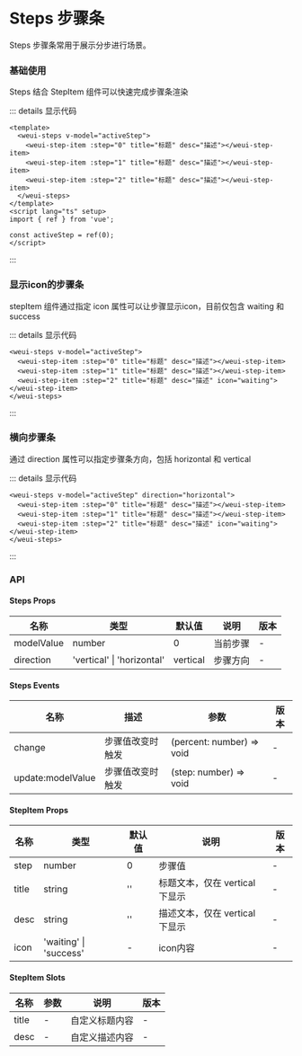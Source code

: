 # Steps 步骤条

Steps 步骤条常用于展示分步进行场景。

### 基础使用

Steps 结合 StepItem 组件可以快速完成步骤条渲染
<weui-steps v-model="activeStep">
  <weui-step-item :step="0" title="标题" desc="描述"></weui-step-item>
  <weui-step-item :step="1" title="标题" desc="描述"></weui-step-item>
  <weui-step-item :step="2" title="标题" desc="描述"></weui-step-item>
</weui-steps>

::: details 显示代码
```vue
<template>
  <weui-steps v-model="activeStep">
    <weui-step-item :step="0" title="标题" desc="描述"></weui-step-item>
    <weui-step-item :step="1" title="标题" desc="描述"></weui-step-item>
    <weui-step-item :step="2" title="标题" desc="描述"></weui-step-item>
  </weui-steps>
</template>
<script lang="ts" setup>
import { ref } from 'vue';

const activeStep = ref(0);
</script>
```
:::

### 显示icon的步骤条

stepItem 组件通过指定 icon 属性可以让步骤显示icon，目前仅包含 waiting 和 success

<weui-steps v-model="activeStep">
  <weui-step-item :step="0" title="标题" desc="描述"></weui-step-item>
  <weui-step-item :step="1" title="标题" desc="描述"></weui-step-item>
  <weui-step-item :step="2" title="标题" desc="描述" icon="waiting"></weui-step-item>
</weui-steps>

::: details 显示代码
```vue
<weui-steps v-model="activeStep">
  <weui-step-item :step="0" title="标题" desc="描述"></weui-step-item>
  <weui-step-item :step="1" title="标题" desc="描述"></weui-step-item>
  <weui-step-item :step="2" title="标题" desc="描述" icon="waiting"></weui-step-item>
</weui-steps>
```
:::

### 横向步骤条

通过 direction 属性可以指定步骤条方向，包括 horizontal 和 vertical

<weui-steps v-model="activeStep" direction="horizontal">
  <weui-step-item :step="0" title="标题" desc="描述"></weui-step-item>
  <weui-step-item :step="1" title="标题" desc="描述"></weui-step-item>
  <weui-step-item :step="2" title="标题" desc="描述" icon="waiting"></weui-step-item>
</weui-steps>

::: details 显示代码
```vue
<weui-steps v-model="activeStep" direction="horizontal">
  <weui-step-item :step="0" title="标题" desc="描述"></weui-step-item>
  <weui-step-item :step="1" title="标题" desc="描述"></weui-step-item>
  <weui-step-item :step="2" title="标题" desc="描述" icon="waiting"></weui-step-item>
</weui-steps>
```
:::

### API
#### Steps Props
|  名称   | 类型  | 默认值 | 说明 | 版本 |
|  ----  | ----  | ----- | ---- | ----- |
| modelValue  | number | 0 | 当前步骤 | - | 
| direction  | 'vertical' \| 'horizontal' | vertical | 步骤方向 | - |

#### Steps Events
|  名称   | 描述  | 参数 | 版本 |
|  ----  | ----  | ----- | ---- |
| change  | 步骤值改变时触发 | (percent: number) => void | - |
| update:modelValue | 步骤值改变时触发 | (step: number) => void | -  |

#### StepItem Props
|  名称   | 类型  | 默认值 | 说明 | 版本 |
|  ----  | ----  | ----- | ---- | ----- |
| step  | number | 0 | 步骤值 | - | 
| title  | string | '' | 标题文本，仅在 vertical 下显示 | - |
| desc  | string | '' | 描述文本，仅在 vertical 下显示 | - |
| icon  | 'waiting' \| 'success' | - | icon内容 | - |

#### StepItem Slots
|  名称   | 参数  | 说明 | 版本 |
|  ----  | ----  | ----- | ---- |
| title  | - | 自定义标题内容 | - |
| desc  | - | 自定义描述内容 | - |
